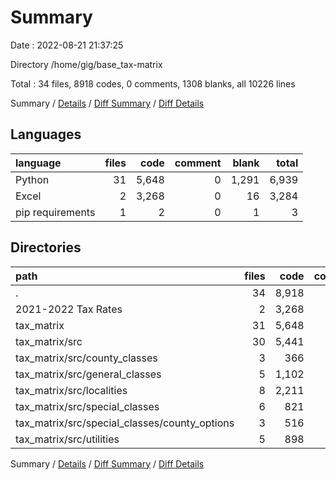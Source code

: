 # Summary

Date : 2022-08-21 21:37:25

Directory /home/gig/base_tax-matrix

Total : 34 files,  8918 codes, 0 comments, 1308 blanks, all 10226 lines

Summary / [Details](details.md) / [Diff Summary](diff.md) / [Diff Details](diff-details.md)

## Languages
| language | files | code | comment | blank | total |
| :--- | ---: | ---: | ---: | ---: | ---: |
| Python | 31 | 5,648 | 0 | 1,291 | 6,939 |
| Excel | 2 | 3,268 | 0 | 16 | 3,284 |
| pip requirements | 1 | 2 | 0 | 1 | 3 |

## Directories
| path | files | code | comment | blank | total |
| :--- | ---: | ---: | ---: | ---: | ---: |
| . | 34 | 8,918 | 0 | 1,308 | 10,226 |
| 2021-2022 Tax Rates | 2 | 3,268 | 0 | 16 | 3,284 |
| tax_matrix | 31 | 5,648 | 0 | 1,291 | 6,939 |
| tax_matrix/src | 30 | 5,441 | 0 | 1,236 | 6,677 |
| tax_matrix/src/county_classes | 3 | 366 | 0 | 84 | 450 |
| tax_matrix/src/general_classes | 5 | 1,102 | 0 | 236 | 1,338 |
| tax_matrix/src/localities | 8 | 2,211 | 0 | 390 | 2,601 |
| tax_matrix/src/special_classes | 6 | 821 | 0 | 222 | 1,043 |
| tax_matrix/src/special_classes/county_options | 3 | 516 | 0 | 144 | 660 |
| tax_matrix/src/utilities | 5 | 898 | 0 | 285 | 1,183 |

Summary / [Details](details.md) / [Diff Summary](diff.md) / [Diff Details](diff-details.md)